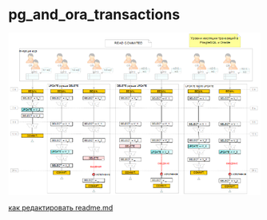 # pg_and_ora_transactions

![top_pic1](https://github.com/danmas/pg_and_ora_transactions/blob/master/screenshots/Image_1_small.png)


[как редактировать readme.md](http://webdesign.ru.net/article/pravila-oformleniya-fayla-readmemd-na-github.html)
